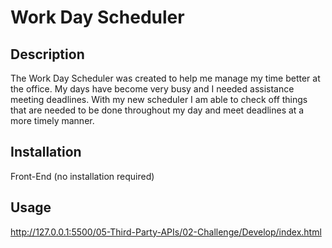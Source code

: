 # Work Day Scheduler

## Description

The Work Day Scheduler was created to help me manage my time better at the office. My days have become very busy and I needed assistance meeting deadlines. With my new scheduler I am able to check off things that are needed to be done throughout my day and meet deadlines at a more timely manner.

## Installation

Front-End (no installation required)

## Usage

http://127.0.0.1:5500/05-Third-Party-APIs/02-Challenge/Develop/index.html
